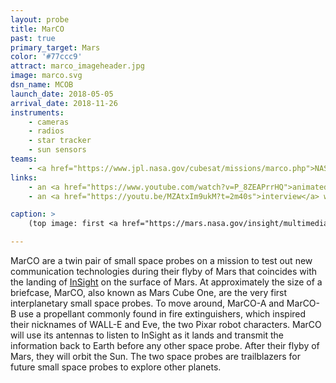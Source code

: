 ```yaml
---
layout: probe
title: MarCO
past: true
primary_target: Mars
color: '#77ccc9'
attract: marco_imageheader.jpg
image: marco.svg
dsn_name: MCOB
launch_date: 2018-05-05
arrival_date: 2018-11-26
instruments:
    - cameras
    - radios
    - star tracker
    - sun sensors
teams:
    - <a href="https://www.jpl.nasa.gov/cubesat/missions/marco.php">NASA JPL</a>
links:
    - an <a href="https://www.youtube.com/watch?v=P_8ZEAPrrHQ">animated video</a> about MarCO
    - an <a href="https://youtu.be/MZAtxIm9ukM?t=2m40s">interview</a> with two of the people who built MarCO

caption: >
    (top image: first <a href="https://mars.nasa.gov/insight/multimedia/images/21859/first-image-from-marco-b">photo</a> captured by MarCO-B of Earth, the bright dot, and the Moon, the faint dot, NASA/JPL-Caltech)

---
```

MarCO are a twin pair of small space probes on a mission to test out new communication technologies during their flyby of Mars that coincides with the landing of <a href="/insight">InSight</a> on the surface of Mars. At approximately the size of a briefcase, MarCO, also known as Mars Cube One, are the very first interplanetary small space probes. To move around, MarCO-A and MarCO-B use a propellant commonly found in fire extinguishers, which inspired their nicknames of WALL-E and Eve, the two Pixar robot characters. MarCO will use its antennas to listen to InSight as it lands and transmit the information back to Earth before any other space probe. After their flyby of Mars, they will orbit the Sun. The two space probes are trailblazers for future small space probes to explore other planets.
